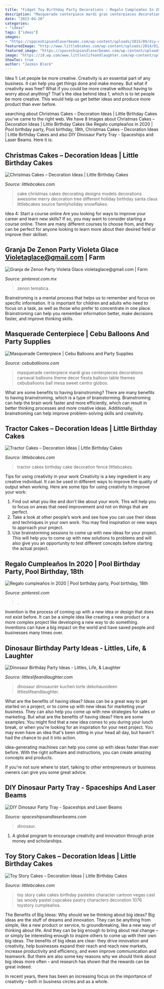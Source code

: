 ```yaml
---
title: "Fidget Toy Birthday Party Decorations : Regalo Cumpleaños In 2020"
description: "Masquerade centerpiece mardi gras centerpieces decorations carnaval balloons theme decor fiesta balloon table themes cebuballoons ball mesa sweet centro globos"
date: "2023-04-20"
categories:
- "ideas"
tags: ["ideas"]
images:
- "https://spaceshipsandlaserbeams.com/wp-content/uploads/2015/09/diy-dinosaur-party-ideas-tray-54.jpg"
featuredImage: "http://www.littlebcakes.com/wp-content/uploads/2014/01/Tractor-Birthday-Cakes-Pictures.jpg"
featured_image: "https://spaceshipsandlaserbeams.com/wp-content/uploads/2015/09/diy-dinosaur-party-ideas-tray-54.jpg"
image: "https://i0.wp.com/www.littleslifeandlaughter.com/wp-content/uploads/2017/12/Dinosaur-Birthday-Party.jpg?ssl=1"
ShowToc: true
author: "Jazmin Block"
---
```



Idea 1: Let people be more creative.
Creativity is an essential part of any business. It can help you get things done and make money. But what if creativity was free? What if you could be more creative without having to worry about anything? That's the idea behind Idea 1, which is to let people be more creative. This would help us get better ideas and produce more product than ever before.

	

		
searching about Christmas Cakes – Decoration Ideas | Little Birthday Cakes you've came to the right web. We have 8 Images about Christmas Cakes – Decoration Ideas | Little Birthday Cakes like Regalo cumpleaños in 2020 | Pool birthday party, Pool birthday, 18th, Christmas Cakes – Decoration Ideas | Little Birthday Cakes and also DIY Dinosaur Party Tray - Spaceships and Laser Beams. Here it is:
		
    
## Christmas Cakes – Decoration Ideas | Little Birthday Cakes

<img loading=lazy src="http://www.littlebcakes.com/wp-content/uploads/2014/02/Christmas-Cake-Ideas-1024x936.jpg" onerror="this.onerror=null;this.src='https://tse3.mm.bing.net/th?id=OIP.q6FWFYU8k1tmgy_gy14ptAHaGx&amp;pid=15.1';" alt="Christmas Cakes – Decoration Ideas | Little Birthday Cakes">

_Source: littlebcakes.com_

>cake christmas cakes decorating designs models decorations awesome merry decoration tree different holiday birthday santa claus littlebcakes source familyholiday snowflakes. 

	

Idea 4: Start a course online
Are you looking for ways to improve your career and learn new skills? If so, you may want to consider starting a course online. There are many different courses to choose from, and they can be perfect for anyone looking to learn more about their desired field or improve their skillset.

    
## Granja De Zenon Party Violeta Glace Violetaglace@gmail.com | Farm

<img loading=lazy src="https://i.pinimg.com/736x/de/28/1c/de281cce671140a4f19f0f64a25be21d.jpg" onerror="this.onerror=null;this.src='https://tse4.mm.bing.net/th?id=OIP.8Yd6vgELxWYnNvBqo_KfmwHaHv&amp;pid=15.1';" alt="Granja de Zenon Party Violeta Glace violetaglace@gmail.com | Farm">

_Source: pinterest.com.mx_

>zenon tematica. 

	

Brainstroming is a mental process that helps us to remember and focus on specific information. It is important for children and adults who need to focus on a task, as well as those who prefer to concentrate in one place. Brainstroming can help you remember information better, make decisions faster, and improve thinking skills.

    
## Masquerade Centerpiece | Cebu Balloons And Party Supplies

<img loading=lazy src="http://www.cebuballoons.com/wp-content/uploads/2013/08/Masquerade-Centerpiece.jpg" onerror="this.onerror=null;this.src='https://tse4.mm.bing.net/th?id=OIP.MzTNbLixTvIKH5sRTdsxqwHaNy&amp;pid=15.1';" alt="Masquerade Centerpiece | Cebu Balloons and Party Supplies">

_Source: cebuballoons.com_

>masquerade centerpiece mardi gras centerpieces decorations carnaval balloons theme decor fiesta balloon table themes cebuballoons ball mesa sweet centro globos. 

	

What are some benefits to having brainstroming?
There are many benefits to having brainstroming, which is a type of brainstorming. Brainstroming can help the brain work faster and more efficiently, which can result in better thinking processes and more creative ideas. Additionally, brainstroming can help improve problem-solving skills and creativity.

    
## Tractor Cakes – Decoration Ideas | Little Birthday Cakes

<img loading=lazy src="http://www.littlebcakes.com/wp-content/uploads/2014/01/Tractor-Birthday-Cakes-Pictures.jpg" onerror="this.onerror=null;this.src='https://tse2.mm.bing.net/th?id=OIP.PaTEsIniZ-zhMOhrjG8xNgHaFj&amp;pid=15.1';" alt="Tractor Cakes – Decoration Ideas | Little Birthday Cakes">

_Source: littlebcakes.com_

>tractor cakes birthday cake decoration fence littlebcakes. 

	

Tips for using creativity in your work
Creativity is a key ingredient in any creative individual. It can be used in different ways to improve the quality of output when working. Here are some tips for using creativity to improve your work: 
1. Find out what you like and don’t like about your work. This will help you to focus on areas that need improvement and not on things that are perfect. 
2. Take a look at other people’s work and see how you can use their ideas and techniques in your own work. You may find inspiration or new ways to approach your project. 
3. Use brainstorming sessions to come up with new ideas for your project. This will help you to come up with new solutions to problems and will also give you an opportunity to test different concepts before starting the actual project. 

    
## Regalo Cumpleaños In 2020 | Pool Birthday Party, Pool Birthday, 18th

<img loading=lazy src="https://i.pinimg.com/736x/e8/69/bd/e869bd80d49d4c7eb19aebcaf1f2e841.jpg" onerror="this.onerror=null;this.src='https://tse2.mm.bing.net/th?id=OIP.tRcbOCv5N6qILKp3y6EkkAHaJ4&amp;pid=15.1';" alt="Regalo cumpleaños in 2020 | Pool birthday party, Pool birthday, 18th">

_Source: pinterest.com_

>. 

	

Invention is the process of coming up with a new idea or design that does not exist before. It can be a simple idea like creating a new product or a more complex project like developing a new way to do something. Inventions can have a big impact on the world and have saved people and businesses many times over.

    
## Dinosaur Birthday Party Ideas - Littles, Life, &amp; Laughter

<img loading=lazy src="https://i0.wp.com/www.littleslifeandlaughter.com/wp-content/uploads/2017/12/Dinosaur-Birthday-Party.jpg?ssl=1" onerror="this.onerror=null;this.src='https://tse3.mm.bing.net/th?id=OIP.AH_c1K2c0vr5GIz3BV7L0gHaKJ&amp;pid=15.1';" alt="Dinosaur Birthday Party Ideas - Littles, Life, &amp; Laughter">

_Source: littleslifeandlaughter.com_

>dinosaur dinosaurier kuchen torte dekohausideen littleslifeandlaughter. 

	

What are the benefits of having ideas?
Ideas can be a great way to get started on a project, or to come up with new ideas for marketing your business. They can also help you come up with new strategies for sales or marketing. But what are the benefits of having ideas? Here are some examples: 
You might find that a new idea comes to you during your lunch break, or when you're looking for an inspiration for your next project. You may even have an idea that's been sitting in your head all day, but haven't had the chance to put it into action. 

idea-generating machines can help you come up with ideas faster than ever before. With the right software and instructions, you can create amazing concepts and products. 

If you're not sure where to start, talking to other entrepreneurs or business owners can give you some great advice.

    
## DIY Dinosaur Party Tray - Spaceships And Laser Beams

<img loading=lazy src="https://spaceshipsandlaserbeams.com/wp-content/uploads/2015/09/diy-dinosaur-party-ideas-tray-54.jpg" onerror="this.onerror=null;this.src='https://tse4.mm.bing.net/th?id=OIP.y598M2WpvLMPU1EZHjrcTgHaKl&amp;pid=15.1';" alt="DIY Dinosaur Party Tray - Spaceships and Laser Beams">

_Source: spaceshipsandlaserbeams.com_

>dinosaur. 

	

1. A global program to encourage creativity and innovation through prize money and scholarships. 

    
## Toy Story Cakes – Decoration Ideas | Little Birthday Cakes

<img loading=lazy src="http://www.littlebcakes.com/wp-content/uploads/2014/02/Toy-Story-Cake-Pictures.jpg" onerror="this.onerror=null;this.src='https://tse2.mm.bing.net/th?id=OIP.I_-m9FBSb9-OZyrRD8OkkAHaJ0&amp;pid=15.1';" alt="Toy Story Cakes – Decoration Ideas | Little Birthday Cakes">

_Source: littlebcakes.com_

>toy story cake cakes birthday pasteles character cartoon vegas cast las woody pastel cupcakes pastry characters decoration 1076 toystory cumpleaños. 

	

The Benefits of Big Ideas: Why should we be thinking about big ideas?
Big ideas are the stuff of dreams and innovation. They can be anything from simple, like a new product or service, to groundbreaking, like a new way of thinking about life. And they can be big enough to bring about real change – or simply be interesting enough to inspire others to come up with their own big ideas.
The benefits of big ideas are clear: they drive innovation and creativity, help businesses expand their reach and reach new markets, increase productivity and efficiency, and even improve communication and teamwork. But there are also some key reasons why we should think about big ideas more often – and research has shown that the rewards can be great indeed.

In recent years, there has been an increasing focus on the importance of creativity – both in business circles and as a whole.

